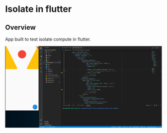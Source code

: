 # Isolate in flutter

## Overview

App built to test isolate compute in flutter.

<div align="center">
  <img src="./assets/screenshot.gif" >
</div>
